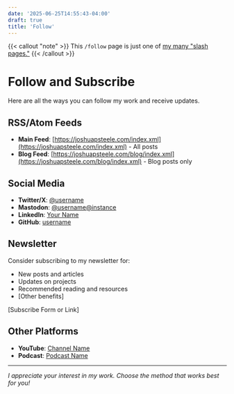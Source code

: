 ```yaml
---
date: '2025-06-25T14:55:43-04:00'
draft: true
title: 'Follow'
---
```

{{< callout "note" >}}
This `/follow` page is just one of [my many "slash pages."](/slashes)
{{< /callout >}}

# Follow and Subscribe

Here are all the ways you can follow my work and receive updates.

## RSS/Atom Feeds

- **Main Feed**: [https://joshuapsteele.com/index.xml](https://joshuapsteele.com/index.xml) - All posts
- **Blog Feed**: [https://joshuapsteele.com/blog/index.xml](https://joshuapsteele.com/blog/index.xml) - Blog posts only

## Social Media

- **Twitter/X**: [@username](https://twitter.com/username)
- **Mastodon**: [@username@instance](https://instance/@username)
- **LinkedIn**: [Your Name](https://linkedin.com/in/username)
- **GitHub**: [username](https://github.com/username)

## Newsletter

Consider subscribing to my newsletter for:
- New posts and articles
- Updates on projects
- Recommended reading and resources
- [Other benefits]

[Subscribe Form or Link]

## Other Platforms

- **YouTube**: [Channel Name](https://youtube.com/channel)
- **Podcast**: [Podcast Name](https://podcast-link)

---

*I appreciate your interest in my work. Choose the method that works best for you!*

